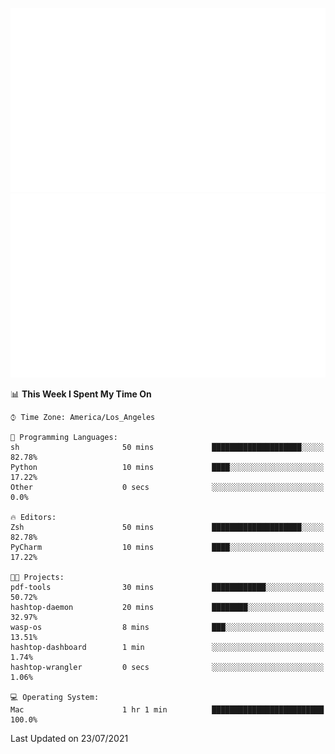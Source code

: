 <a href="https://github.com/jstrieb/github-stats">
 
![](https://github.com/evanhuang117/github-stats/blob/master/generated/overview.svg)
![](https://github.com/evanhuang117/github-stats/blob/master/generated/languages.svg)

</a>

<!--START_SECTION:waka-->
📊 **This Week I Spent My Time On** 

```text
⌚︎ Time Zone: America/Los_Angeles

💬 Programming Languages: 
sh                       50 mins             ████████████████████░░░░░   82.78% 
Python                   10 mins             ████░░░░░░░░░░░░░░░░░░░░░   17.22% 
Other                    0 secs              ░░░░░░░░░░░░░░░░░░░░░░░░░   0.0%

🔥 Editors: 
Zsh                      50 mins             ████████████████████░░░░░   82.78% 
PyCharm                  10 mins             ████░░░░░░░░░░░░░░░░░░░░░   17.22%

🐱‍💻 Projects: 
pdf-tools                30 mins             ████████████░░░░░░░░░░░░░   50.72% 
hashtop-daemon           20 mins             ████████░░░░░░░░░░░░░░░░░   32.97% 
wasp-os                  8 mins              ███░░░░░░░░░░░░░░░░░░░░░░   13.51% 
hashtop-dashboard        1 min               ░░░░░░░░░░░░░░░░░░░░░░░░░   1.74% 
hashtop-wrangler         0 secs              ░░░░░░░░░░░░░░░░░░░░░░░░░   1.06%

💻 Operating System: 
Mac                      1 hr 1 min          █████████████████████████   100.0%

```


 Last Updated on 23/07/2021
<!--END_SECTION:waka-->
